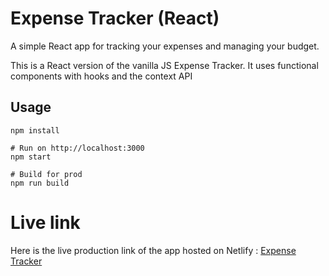 # Expense Tracker (React)

A simple React app for tracking your expenses and managing your budget.

This is a React version of the vanilla JS Expense Tracker. It uses functional components with hooks and the context API

## Usage
```
npm install

# Run on http://localhost:3000
npm start

# Build for prod
npm run build
```
# Live link

Here is the live production link of the app hosted on Netlify : [Expense Tracker](https://expense-tracker-react-web-app.netlify.app/)

